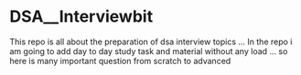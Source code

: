 # DSA__Interviewbit
This repo is all about the preparation of dsa interview topics ...
In the repo i am going to add day to day study task and material without any load ... so here is many important question from scratch to advanced
